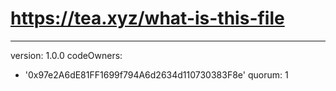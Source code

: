 # https://tea.xyz/what-is-this-file
---
version: 1.0.0
codeOwners:
  - '0x97e2A6dE81FF1699f794A6d2634d110730383F8e'
quorum: 1
